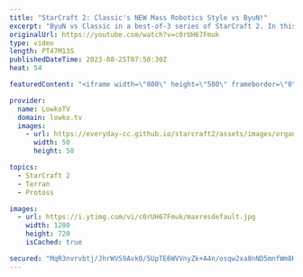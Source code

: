 ```yaml
---
title: "StarCraft 2: Classic's NEW Mass Robotics Style vs ByuN!"
excerpt: "ByuN vs Classic in a best-of-3 series of StarCraft 2. In this match Classic decides to bring out mass Robo facility in the late game, rather than transition towards Sky Toss. This series was recently played during the $400 000 Gamers8 StarCraft 2 tournament. Support my work: https://patreon.com/lowkotv"
originalUrl: https://youtube.com/watch?v=c0rUH67Fmuk
type: video
length: PT47M13S
publishedDateTime: 2023-08-25T07:50:30Z
heat: 54

featuredContent: "<iframe width=\"800\" height=\"500\" frameborder=\"0\" src=\"https://www.youtube.com/embed/c0rUH67Fmuk\" allow=\"accelerometer; autoplay; encrypted-media; gyroscope; picture-in-picture\" allowfullscreen></iframe>"

provider:
  name: LowkoTV
  domain: lowko.tv
  images:
    - url: https://everyday-cc.github.io/starcraft2/assets/images/organizations/lowko.tv-50x50.jpg
      width: 50
      height: 50

topics:
  - StarCraft 2
  - Terran
  - Protoss

images:
  - url: https://i.ytimg.com/vi/c0rUH67Fmuk/maxresdefault.jpg
    width: 1280
    height: 720
    isCached: true

secured: "MqR3nvrvbtj/JhrWVS9Avk0/5UpTE6WVVnyZk+A4n/osqw2xa8nND5mnfWm8HWYW7yFqkJDM7XszhfZdDNzBvhnWShHMNlBj10x2jPNlxzr1f3UE2UANaYqQnGaiuzO++zQJ+cw1qa04OKNBYfRT9JlkPUbLcRKgbsxF0h4vCmS+YkSrX+Qp6XCqjUK86P7DDnqSdRuNKJfihrTODwkNGOMpQo3rZ7eGP0R/6AU+u0TbnBJrBNZZFykZ0hS3KkE9CIgwwzOdAGkwU2e+jj6N2ui/kOdjj5Qr3P7jRvyqExikDRVAcWa+grMS1L0uM0WGwcA6klpdWrArM7oPozrPlzdQUwbw9+13Q39cgNGonqV/jchc+vRkZAg11fkWzqn5Apujj4KYClyYGacmVKPaC/wgdPS/cJJpAZ9H126cPGk=;/BMY/LyPR1gYZaBRq32WKw=="
---
```



